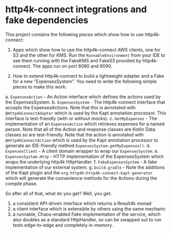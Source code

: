 # http4k-connect integrations and fake dependencies

This project contains the following pieces which show how to use http4k-connect:

1. Apps which show how to use the http4k-connect AWS clients, one for S3 and the other for KMS. Run the `RunnableEnvironment` from your IDE to see them running with the FakeKMS and FakeS3 provided by http4k-connect. The apps run on port 8080 and 9090.
   
2. How to extend http4k-connect to build a lightweight adapter and a Fake for a new "ExpensesSystem". You need to write the following simple pieces to make this work:

a. `ExpensesAction` - An Action interface which defines the actions used by the ExpensesSystem.
b. `ExpensesSystem` - The http4k-connect interface that accepts the ExpensesActions. Note that this is annotated with `@Http4kConnectAdapter` which is used by the Kapt annotation processor. This interface is test-friendly (with or without mocks).
c. `GetMyExpenses` - The implementation of an `ExpensesAction` which retrieves expenses for a named person. Note that all of the Action and response classes are Kotlin Data classes so are test-friendly. Note that the action is annotated with `@Http4kConnectAction` which is used by the Kapt annotation processor to generate an IDE-friendly method `ExpensesSystem.getMyExpenses()`.
d. `ExpensesClient` - A client domain wrapper to wrap our `ExpensesSystem`.
e. `ExpensesSystem.Http` - HTTP implementation of the ExpensesSystem which wraps the underlying http4k HttpHandler.
f. `FakeExpensesSystem` - A fake implementation of our external system.
g. `build.gradle` - Note the additions of the Kapt plugin and the `org.http4k:http4k-connect-kapt-generator` which will generate the convenience methods for the Actions during the compile phase.

So after all of that, what do you get? Well, you get:

1. a consistent API-driven interface which returns a Result4k monad
2. a client interface which is extensible by others using the same mechanic 
3. a runnable, Chaos-enabled Fake implementation of the service, which also doubles as a standard HttpHandler, so can be swapped out to run tests edge-to-edge and completely in-memory.
